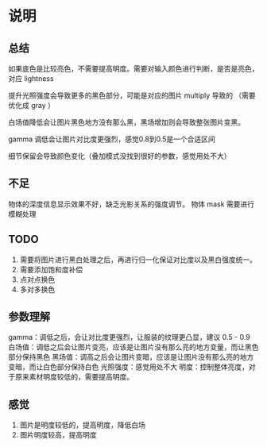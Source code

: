 # 说明

## 总结

如果底色是比较亮色，不需要提高明度。需要对输入颜色进行判断，是否是亮色，对应 lightness

提升光照强度会导致更多的黑色部分，可能是对应的图片 multiply 导致的 （需要优化成 gray ）

白场值降低会让图片黑色地方没有那么黑，黑场增加则会导致整张图片变黑。

gamma 调低会让图片对比度更强烈，感觉0.8到0.5是一个合适区间

细节保留会导致颜色变化（叠加模式没找到很好的参数，感觉用处不大）


## 不足

物体的深度信息显示效果不好，缺乏光影关系的强度调节。
物体 mask 需要进行模糊处理

## TODO

1. 需要将图片进行黑白处理之后，再进行归一化保证对比度以及黑白强度统一。
2. 需要添加饱和度补偿
3. 点对点换色
4. 多对多换色


## 参数理解

gamma：调低之后，会让对比度更强烈，让服装的纹理更凸显，建议 0.5 - 0.9
白场值：调低之后会让图片变亮，应该是让图片没有那么亮的地方变量，而让黑色部分保持黑色
黑场值：调高之后会让图片变暗，应该是让图片没有那么亮的地方变暗，而让白色部分保持白色
光照强度：感觉用处不大
明度：控制整体亮度，对于原来素材明度较低的，需要提高明度。

## 感觉

1. 图片是明度较低的，提高明度，降低白场
2. 图片明度较高，提高明度